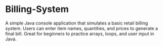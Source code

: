 # Billing-System
A simple Java console application that simulates a basic retail billing system. Users can enter item names, quantities, and prices to generate a final bill. Great for beginners to practice arrays, loops, and user input in Java.
